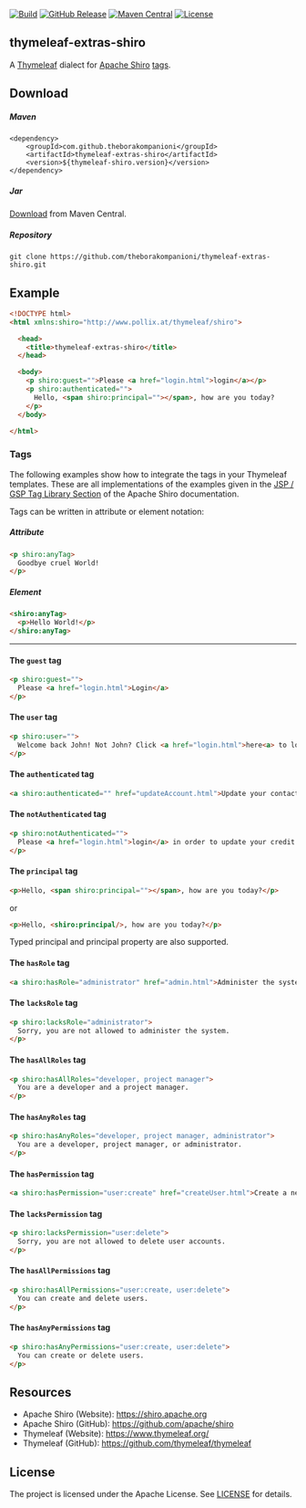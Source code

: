 [![Build](https://github.com/theborakompanioni/thymeleaf-extras-shiro/actions/workflows/build.yml/badge.svg)](https://github.com/theborakompanioni/thymeleaf-extras-shiro/actions/workflows/build.yml)
[![GitHub Release](https://img.shields.io/github/release/theborakompanioni/thymeleaf-extras-shiro.svg?maxAge=3600)](https://github.com/theborakompanioni/thymeleaf-extras-shiro/releases/latest)
[![Maven Central](https://img.shields.io/maven-central/v/com.github.theborakompanioni/thymeleaf-extras-shiro.svg?maxAge=3600)](http://search.maven.org/#search|ga|1|g%3A%22com.github.theborakompanioni%22%20AND%20a%3A%22thymeleaf-extras-shiro%22)
[![License](https://img.shields.io/github/license/theborakompanioni/thymeleaf-extras-shiro.svg?maxAge=2592000)](https://github.com/theborakompanioni/thymeleaf-extras-shiro/blob/master/LICENSE)

thymeleaf-extras-shiro
---

A [Thymeleaf](https://www.thymeleaf.org/) dialect for [Apache Shiro](https://shiro.apache.org) [tags](https://shiro.apache.org/tags).


## Download

##### Maven
```
<dependency>
    <groupId>com.github.theborakompanioni</groupId>
    <artifactId>thymeleaf-extras-shiro</artifactId>
    <version>${thymeleaf-shiro.version}</version>
</dependency>
```
##### Jar
[Download](https://search.maven.org/#search|gav|1|g%3A%22com.github.theborakompanioni%22%20AND%20a%3A%22thymeleaf-extras-shiro%22) from Maven Central.

##### Repository
```
git clone https://github.com/theborakompanioni/thymeleaf-extras-shiro.git
```

## Example
```html
<!DOCTYPE html>
<html xmlns:shiro="http://www.pollix.at/thymeleaf/shiro">

  <head>
    <title>thymeleaf-extras-shiro</title>
  </head>

  <body>
    <p shiro:guest="">Please <a href="login.html">login</a></p>
    <p shiro:authenticated="">
      Hello, <span shiro:principal=""></span>, how are you today?
    </p>
  </body>

</html>
```

### Tags

The following examples show how to integrate the tags in your Thymeleaf templates.
These are all implementations of the examples given in the [JSP / GSP Tag Library Section](https://shiro.apache.org/web.html#Web-JSP%252FGSPTagLibrary) of the Apache Shiro documentation.

Tags can be written in attribute or element notation:

##### Attribute
```html
<p shiro:anyTag>
  Goodbye cruel World!
</p>
```

##### Element
```html
<shiro:anyTag>
  <p>Hello World!</p>
</shiro:anyTag>
```

* * * 

#### The `guest` tag
```html
<p shiro:guest="">
  Please <a href="login.html">Login</a>
</p>
```

#### The `user` tag
```html
<p shiro:user="">
  Welcome back John! Not John? Click <a href="login.html">here<a> to login.
</p>
```

#### The `authenticated` tag
```html
<a shiro:authenticated="" href="updateAccount.html">Update your contact information</a>
```

#### The `notAuthenticated` tag
```html
<p shiro:notAuthenticated="">
  Please <a href="login.html">login</a> in order to update your credit card information.
</p>
```

#### The `principal` tag
```html
<p>Hello, <span shiro:principal=""></span>, how are you today?</p>
```
or
```html
<p>Hello, <shiro:principal/>, how are you today?</p>
```

Typed principal and principal property are also supported.

#### The `hasRole` tag
```html
<a shiro:hasRole="administrator" href="admin.html">Administer the system</a>
```

#### The `lacksRole` tag
```html
<p shiro:lacksRole="administrator">
  Sorry, you are not allowed to administer the system.
</p>
```

#### The `hasAllRoles` tag
```html
<p shiro:hasAllRoles="developer, project manager">
  You are a developer and a project manager.
</p>
```

#### The `hasAnyRoles` tag
```html
<p shiro:hasAnyRoles="developer, project manager, administrator">
  You are a developer, project manager, or administrator.
</p>
```

#### The `hasPermission` tag
```html
<a shiro:hasPermission="user:create" href="createUser.html">Create a new User</a>
```

#### The `lacksPermission` tag
```html
<p shiro:lacksPermission="user:delete">
  Sorry, you are not allowed to delete user accounts.
</p>
```

#### The `hasAllPermissions` tag
```html
<p shiro:hasAllPermissions="user:create, user:delete">
  You can create and delete users.
</p>
```

#### The `hasAnyPermissions` tag
```html
<p shiro:hasAnyPermissions="user:create, user:delete">
  You can create or delete users.
</p>
```


## Resources
- Apache Shiro (Website): https://shiro.apache.org
- Apache Shiro (GitHub): https://github.com/apache/shiro
- Thymeleaf (Website): https://www.thymeleaf.org/
- Thymeleaf (GitHub): https://github.com/thymeleaf/thymeleaf

## License
The project is licensed under the Apache License. See [LICENSE](LICENSE) for details.
